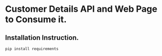 # Customer Details API and Web Page to Consume it.

## Installation Instruction.

```
pip install requirements
```

